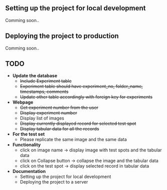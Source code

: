 ## Setting up the project for local development

Comming soon.. 

## Deploying the project to production 

Comming soon.. 

## TODO
* **Update the database**
  * <del>Include Experiment table</del>
  * <del>Experiment table should have experiment_no, folder_name, timestamps, comments</del>
  * <del>Update other table accordingly with foreign key for experiments</del>
* **Webpage**
  * <del>Get experiment number from the user</del>
  * <del>Display experiment number</del>
  * Display list of images
  * <del>Display currently displayed record for selected test spot</del>
  * <del>Display tabular data for all the records</del>
* **For the test set**
  * Please replicate the same image and the same data  
* **Functionality**
  * click on image name -> display image with test spots and the tabular data
  * click on Collapse button -> collapse the image and the tabular data
  * click on the test spot -> display selected record in tabular data
* **Documentation**
  * Setting up the project for local development
  * Deploying the project to a server
